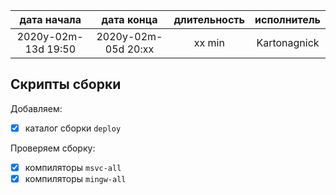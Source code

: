 
| дата начала         |   дата конца        | длительность  | исполнитель  |
|:-------------------:|:-------------------:|:-------------:|:------------:|
| 2020y-02m-13d 19:50 | 2020y-02m-05d 20:xx | xx min        | Kartonagnick |

Скрипты сборки  
---

Добавляем:  
  - [x] каталог сборки `deploy`  

Проверяем сборку:  
  - [x] компиляторы `msvc-all`  
  - [x] компиляторы `mingw-all`  

